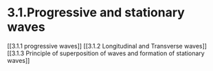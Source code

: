 # 3.1.Progressive and stationary waves

[[3.1.1 progressive waves]]
[[3.1.2 Longitudinal and Transverse waves]]
[[3.1.3 Principle of superposition of waves and formation of stationary waves]]